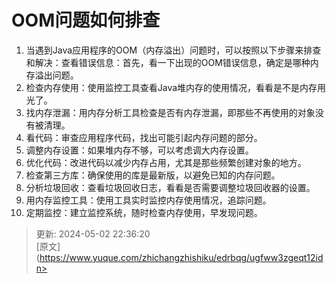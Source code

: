 # OOM问题如何排查

1. 当遇到Java应用程序的OOM（内存溢出）问题时，可以按照以下步骤来排查和解决：查看错误信息：首先，看一下出现的OOM错误信息，确定是哪种内存溢出问题。
2. 检查内存使用：使用监控工具查看Java堆内存的使用情况，看看是不是内存用光了。
3. 找内存泄漏：用内存分析工具检查是否有内存泄漏，即那些不再使用的对象没有被清理。
4. 看代码：审查应用程序代码，找出可能引起内存问题的部分。
5. 调整内存设置：如果堆内存不够，可以考虑调大内存设置。
6. 优化代码：改进代码以减少内存占用，尤其是那些频繁创建对象的地方。
7. 检查第三方库：确保使用的库是最新版，以避免已知的内存问题。
8. 分析垃圾回收：查看垃圾回收日志，看看是否需要调整垃圾回收器的设置。
9. 用内存监控工具：使用工具实时监控内存使用情况，追踪问题。
10. 定期监控：建立监控系统，随时检查内存使用，早发现问题。





> 更新: 2024-05-02 22:36:20  
> [原文](https://www.yuque.com/zhichangzhishiku/edrbqg/ugfww3zgeqt12idn>